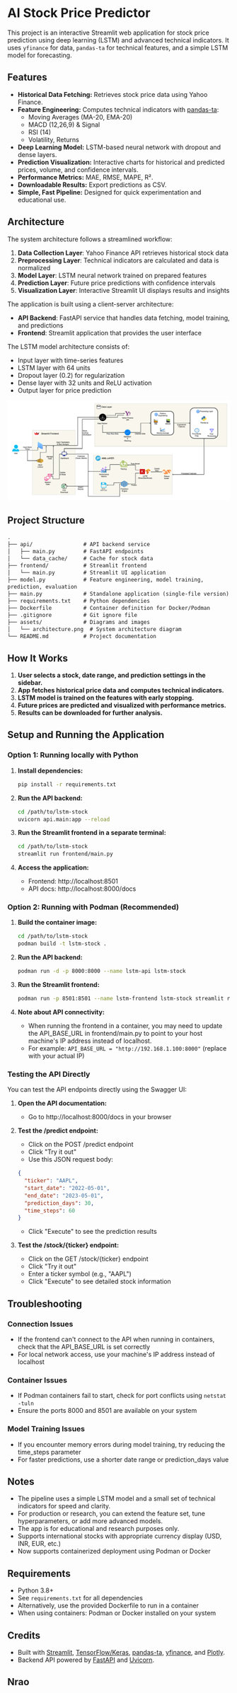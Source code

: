 # AI Stock Price Predictor

This project is an interactive Streamlit web application for stock price prediction using deep learning (LSTM) and advanced technical indicators. It uses `yfinance` for data, `pandas-ta` for technical features, and a simple LSTM model for forecasting.

## Features

- **Historical Data Fetching:** Retrieves stock price data using Yahoo Finance.
- **Feature Engineering:** Computes technical indicators with [pandas-ta](https://github.com/twopirllc/pandas-ta):
  - Moving Averages (MA-20, EMA-20)
  - MACD (12,26,9) & Signal
  - RSI (14)
  - Volatility, Returns
- **Deep Learning Model:** LSTM-based neural network with dropout and dense layers.
- **Prediction Visualization:** Interactive charts for historical and predicted prices, volume, and confidence intervals.
- **Performance Metrics:** MAE, RMSE, MAPE, R².
- **Downloadable Results:** Export predictions as CSV.
- **Simple, Fast Pipeline:** Designed for quick experimentation and educational use.

## Architecture
The system architecture follows a streamlined workflow:

1. **Data Collection Layer**: Yahoo Finance API retrieves historical stock data
2. **Preprocessing Layer**: Technical indicators are calculated and data is normalized
3. **Model Layer**: LSTM neural network trained on prepared features
4. **Prediction Layer**: Future price predictions with confidence intervals
5. **Visualization Layer**: Interactive Streamlit UI displays results and insights

The application is built using a client-server architecture:
- **API Backend**: FastAPI service that handles data fetching, model training, and predictions
- **Frontend**: Streamlit application that provides the user interface

The LSTM model architecture consists of:
- Input layer with time-series features
- LSTM layer with 64 units
- Dropout layer (0.2) for regularization
- Dense layer with 32 units and ReLU activation
- Output layer for price prediction

![](/assets/architecture.png) 

## Project Structure

```
.
├── api/                # API backend service
│   ├── main.py         # FastAPI endpoints
│   └── data_cache/     # Cache for stock data
├── frontend/           # Streamlit frontend
│   └── main.py         # Streamlit UI application
├── model.py            # Feature engineering, model training, prediction, evaluation
├── main.py             # Standalone application (single-file version)
├── requirements.txt    # Python dependencies
├── Dockerfile          # Container definition for Docker/Podman
├── .gitignore          # Git ignore file
├── assets/             # Diagrams and images
│   └── architecture.png  # System architecture diagram
└── README.md           # Project documentation
```

## How It Works

1. **User selects a stock, date range, and prediction settings in the sidebar.**
2. **App fetches historical price data and computes technical indicators.**
3. **LSTM model is trained on the features with early stopping.**
4. **Future prices are predicted and visualized with performance metrics.**
5. **Results can be downloaded for further analysis.**

## Setup and Running the Application

### Option 1: Running locally with Python

1. **Install dependencies:**
    ```bash
    pip install -r requirements.txt
    ```

2. **Run the API backend:**
    ```bash
    cd /path/to/lstm-stock
    uvicorn api.main:app --reload
    ```

3. **Run the Streamlit frontend in a separate terminal:**
    ```bash
    cd /path/to/lstm-stock
    streamlit run frontend/main.py
    ```

4. **Access the application:**
   - Frontend: http://localhost:8501
   - API docs: http://localhost:8000/docs

### Option 2: Running with Podman (Recommended)

1. **Build the container image:**
   ```bash
   cd /path/to/lstm-stock
   podman build -t lstm-stock .
   ```

2. **Run the API backend:**
   ```bash
   podman run -d -p 8000:8000 --name lstm-api lstm-stock
   ```

3. **Run the Streamlit frontend:**
   ```bash
   podman run -p 8501:8501 --name lstm-frontend lstm-stock streamlit run frontend/main.py --server.port 8501 --server.address 0.0.0.0
   ```

4. **Note about API connectivity:**
   - When running the frontend in a container, you may need to update the API_BASE_URL in frontend/main.py to point to your host machine's IP address instead of localhost.
   - For example: `API_BASE_URL = "http://192.168.1.100:8000"` (replace with your actual IP)

### Testing the API Directly

You can test the API endpoints directly using the Swagger UI:

1. **Open the API documentation:**
   - Go to http://localhost:8000/docs in your browser

2. **Test the /predict endpoint:**
   - Click on the POST /predict endpoint
   - Click "Try it out"
   - Use this JSON request body:
   ```json
   {
     "ticker": "AAPL",
     "start_date": "2022-05-01",
     "end_date": "2023-05-01",
     "prediction_days": 30,
     "time_steps": 60
   }
   ```
   - Click "Execute" to see the prediction results

3. **Test the /stock/{ticker} endpoint:**
   - Click on the GET /stock/{ticker} endpoint
   - Click "Try it out"
   - Enter a ticker symbol (e.g., "AAPL")
   - Click "Execute" to see detailed stock information

## Troubleshooting

### Connection Issues
- If the frontend can't connect to the API when running in containers, check that the API_BASE_URL is set correctly
- For local network access, use your machine's IP address instead of localhost

### Container Issues
- If Podman containers fail to start, check for port conflicts using `netstat -tuln`
- Ensure the ports 8000 and 8501 are available on your system

### Model Training Issues
- If you encounter memory errors during model training, try reducing the time_steps parameter
- For faster predictions, use a shorter date range or prediction_days value

## Notes

- The pipeline uses a simple LSTM model and a small set of technical indicators for speed and clarity.
- For production or research, you can extend the feature set, tune hyperparameters, or add more advanced models.
- The app is for educational and research purposes only.
- Supports international stocks with appropriate currency display (USD, INR, EUR, etc.)
- Now supports containerized deployment using Podman or Docker

## Requirements

- Python 3.8+
- See `requirements.txt` for all dependencies
- Alternatively, use the provided Dockerfile to run in a container
- When using containers: Podman or Docker installed on your system

## Credits

- Built with [Streamlit](https://streamlit.io/), [TensorFlow/Keras](https://www.tensorflow.org/), [pandas-ta](https://github.com/twopirllc/pandas-ta), [yfinance](https://github.com/ranaroussi/yfinance), and [Plotly](https://plotly.com/python/).
- Backend API powered by [FastAPI](https://fastapi.tiangolo.com/) and [Uvicorn](https://www.uvicorn.org/).


## Nrao
